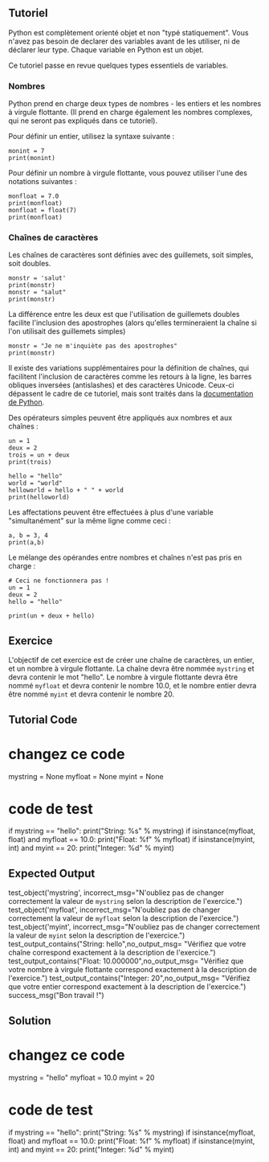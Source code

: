 Tutoriel
--------

Python est complètement orienté objet et non "typé statiquement". Vous n'avez pas besoin de declarer des variables avant de les utiliser, ni de déclarer leur type. Chaque variable en Python est un objet.

Ce tutoriel passe en revue quelques types essentiels de variables.

### Nombres
Python prend en charge deux types de nombres - les entiers et les nombres à virgule flottante. (Il prend en charge également les nombres complexes, qui ne seront pas expliqués dans ce tutoriel).

Pour définir un entier, utilisez la syntaxe suivante&nbsp;:

    monint = 7
    print(monint)

Pour définir un nombre à virgule flottante, vous pouvez utiliser l'une des notations suivantes&nbsp;:

    monfloat = 7.0
    print(monfloat)
    monfloat = float(7)
    print(monfloat)

### Chaînes de caractères

Les chaînes de caractères sont définies avec des guillemets, soit simples, soit doubles.

    monstr = 'salut'
    print(monstr)
    monstr = "salut"
    print(monstr)

La différence entre les deux est que l'utilisation de guillemets doubles facilite l'inclusion des apostrophes (alors qu'elles termineraient la chaîne si l'on utilisait des guillemets simples)

    monstr = "Je ne m'inquiète pas des apostrophes"
    print(monstr)
    
Il existe des variations supplémentaires pour la définition de chaînes, qui facilitent l'inclusion de caractères comme les retours à la ligne, les barres obliques inversées (antislashes) et des caractères Unicode. Ceux-ci dépassent le cadre de ce tutoriel, mais sont traités dans la [documentation de Python](https://www.afpy.org/doc/python/3.6/tutorial/introduction.html#strings "Les chaînes de caractères dans le Tutoriel Python").

Des opérateurs simples peuvent être appliqués aux nombres et aux chaînes&nbsp;:

    un = 1
    deux = 2
    trois = un + deux
    print(trois)

    hello = "hello"
    world = "world"
    helloworld = hello + " " + world
    print(helloworld)

Les affectations peuvent être effectuées à plus d'une variable "simultanément" sur la même ligne comme ceci&nbsp;:

    a, b = 3, 4
    print(a,b)

Le mélange des opérandes entre nombres et chaînes n'est pas pris en charge&nbsp;:

    # Ceci ne fonctionnera pas !
    un = 1
    deux = 2
    hello = "hello"
    
    print(un + deux + hello)


Exercice
--------

L'objectif de cet exercice est de créer une chaîne de caractères, un entier, et un nombre à virgule flottante. La chaîne devra être nommée `mystring` et devra contenir le mot "hello". Le nombre à virgule flottante devra être nommé `myfloat` et devra contenir le nombre 10.0, et le nombre entier devra être nommé `myint` et devra contenir le nombre 20.

Tutorial Code
-------------
# changez ce code
mystring = None
myfloat = None
myint = None

# code de test
if mystring == "hello":
    print("String: %s" % mystring)
if isinstance(myfloat, float) and myfloat == 10.0:
    print("Float: %f" % myfloat)
if isinstance(myint, int) and myint == 20:
    print("Integer: %d" % myint)

Expected Output
---------------

test_object('mystring', incorrect_msg="N'oubliez pas de changer correctement la valeur de `mystring` selon la description de l'exercice.")
test_object('myfloat', incorrect_msg="N'oubliez pas de changer correctement la valeur de `myfloat` selon la description de l'exercice.")
test_object('myint', incorrect_msg="N'oubliez pas de changer correctement la valeur de `myint` selon la description de l'exercice.")
test_output_contains("String: hello",no_output_msg= "Vérifiez que votre chaîne correspond exactement à la description de l'exercice.")
test_output_contains("Float: 10.000000",no_output_msg= "Vérifiez que votre nombre à virgule flottante correspond exactement à la description de l'exercice.")
test_output_contains("Integer: 20",no_output_msg= "Vérifiez que votre entier correspond exactement à la description de l'exercice.")
success_msg("Bon travail !")

Solution
--------

# changez ce code
mystring = "hello"
myfloat = 10.0
myint = 20

# code de test
if mystring == "hello":
    print("String: %s" % mystring)
if isinstance(myfloat, float) and myfloat == 10.0:
    print("Float: %f" % myfloat)
if isinstance(myint, int) and myint == 20:
    print("Integer: %d" % myint)
